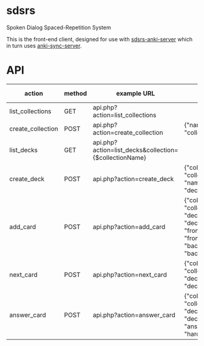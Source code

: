 # sdsrs
Spoken Dialog Spaced-Repetition System

This is the front-end client, designed for use with [sdsrs-anki-server](https://github.com/austin226/sdsrs-anki-server) which in turn uses [anki-sync-server](https://github.com/dsnopek/anki-sync-server).

# API
| action            | method | example URL                      | data                    | success response | failure response |
|-------------------|--------|----------------------------------|-------------------------|------------------|------------------|
| list_collections  | GET    | api.php?action=list_collections  |                         | 200              |                  |
| create_collection | POST   | api.php?action=create_collection | {"name": "collection1"} | 201              | 422              |
| list_decks        | GET    | api.php?action=list_decks&collection={$collectionName}        |                         | 200              | 404              |
| create_deck       | POST   | api.php?action=create_deck       | {"collection": "collection1", "name": "deck1"}       | 201              | 404,422               |
| add_card          |   POST   |  api.php?action=add_card       | {"collection": "collection1", "deck": "deck1", "front": "front1", "back": "back1"} | 201 {"card_name": "card1"} | 404,422 |
| next_card | POST | api.php?action=next_card | {"collection": "collection1", "deck": "deck1"} | 200 | 404 |
| answer_card      | POST | api.php?action=answer_card | {"collection": "collection1", "deck": "deck1", "answer": "hard"} | 200 | 404,422 |
